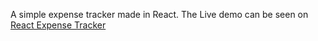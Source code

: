 A simple expense tracker made in React. The Live demo can be seen on [React Expense Tracker](https://react-expense-tracker-sarmad.surge.sh/)
